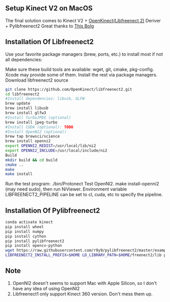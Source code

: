 ## Setup Kinect V2 on MacOS


The final solution comes to Kinect V2 + [OpenKinect(Libfreenect 2)](https://github.com/OpenKinect/libfreenect2/blob/master/README.md#macos) Deriver + Pylibfreenect2
Great thanks to [This Bolg](https://www.notaboutmy.life/posts/run-kinect-2-on-ubuntu-20-lts/)

## Installation Of Libfreenect2

Use your favorite package managers (brew, ports, etc.) to install most if not all dependencies:

Make sure these build tools are available: wget, git, cmake, pkg-config. Xcode may provide some of them. Install the rest via package managers.
Download libfreenect2 source

```bash
git clone https://github.com/OpenKinect/libfreenect2.git
cd libfreenect2
#Install dependencies: libusb, GLFW
brew update
brew install libusb
brew install glfw3
#Install TurboJPEG (optional)
brew install jpeg-turbo
#Install CUDA (optional): TODO
#Install OpenNI2 (optional)
brew tap brewsci/science
brew install openni2
export OPENNI2_REDIST=/usr/local/lib/ni2
export OPENNI2_INCLUDE=/usr/local/include/ni2
Build
mkdir build && cd build
cmake ..
make
make install
```

Run the test program: ./bin/Protonect
Test OpenNI2. make install-openni2 (may need sudo), then run NiViewer. Environment variable LIBFREENECT2_PIPELINE can be set to cl, cuda, etc to specify the pipeline.

## Installation Of Pylibfreenect2

```bash
conda activate kinect
pip install wheel
pip install numpy
pip install cython
pip install pylibfreenect2
pip install opencv-python
wget https://raw.githubusercontent.com/r9y9/pylibfreenect2/master/examples/multiframe_listener.py
LIBFREENECT2_INSTALL_PREFIX=$HOME LD_LIBRARY_PATH=$HOME/freenect2/lib python multiframe_listener.py
```

## Note

1. OpenNI2 doesn't seems to support Mac with Apple Silicon, so I don't have any idea of using OpenNI2
2. Libfreenect1 only support Kinect 360 version. Don't mess them up.